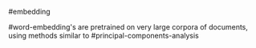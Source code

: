 #embedding 

#word-embedding's are pretrained on very large corpora of documents, using methods similar to #principal-components-analysis